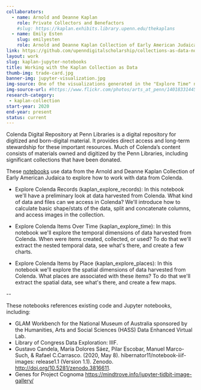 ```yaml
---
collaborators: 
  - name: Arnold and Deanne Kaplan
    role: Private Collectors and Benefactors
    #slug: https://kaplan.exhibits.library.upenn.edu/thekaplans
  - name: Emily Esten
    slug: emilyesten
    role: Arnold and Deanne Kaplan Collection of Early American Judaica Curator of Digital Humanities
link: https://github.com/upenndigitalscholarship/collections-as-data-notebooks
layout: work
slug: kaplan-jupyter-notebooks
title: Working with the Kaplan Collection as Data
thumb-img: trade-card.jpg
banner-img: jupyter-visualization.jpg
img-source: One of the visualizations generated in the "Explore Time" notebook. This shows that the majority of items in the collection date to the late 19th century. 
img-source-url: #https://www.flickr.com/photos/arts_at_penn/14018331445/
research-category: 
 - kaplan-collection
start-year: 2020
end-year: present
status: current
---
```


Colenda Digital Repository at Penn Libraries is a digital repository for digitized and born-digital material. It provides direct access and long-term stewardship for these important resources. Much of Colenda’s content consists of materials owned and digitized by the Penn Libraries, including significant collections that have been donated.

These [notebooks](https://mybinder.org/v2/gh/upenndigitalscholarship/collections-as-data-notebooks/HEAD) use data from the Arnold and Deanne Kaplan Collection of Early American Judaica to explore how to work with data from Colenda.

* Explore Colenda Records (kaplan_explore_records): In this notebook we'll have a preliminary look at data harvested from Colenda. What kind of data and files can we access in Colenda? We'll introduce how to calculate basic shape/stats of the data, split and concatenate columns, and access images in the collection.

* Explore Colenda Items Over Time (kaplan_explore_time): In this notebook we'll explore the temporal dimensions of data harvested from Colenda. When were items created, collected, or used? To do that we'll extract the nested temporal data, see what's there, and create a few charts.

* Explore Colenda Items by Place (kaplan_explore_places): In this notebook we'll explore the spatial dimensions of data harvested from Colenda. What places are associated with these items? To do that we'll extract the spatial data, see what's there, and create a few maps.

--

These notebooks references existing code and Jupyter notebooks, including:

* GLAM Workbench for the National Museum of Australia sponsored by the Humanities, Arts and Social Sciences (HASS) Data Enhanced Virtual Lab.
* Library of Congress Data Exploration: IIIF.
* Gustavo Candela, María Dolores Sáez, Pilar Escobar, Manuel Marco-Such, & Rafael C.Carrasco. (2020, May 8). hibernator11/notebook-iiif-images: release1.1 (Version 1.1). Zenodo. http://doi.org/10.5281/zenodo.3816611.
* Genes for Project Cognoma
https://mindtrove.info/jupyter-tidbit-image-gallery/
